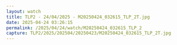```yaml
---
layout: watch
title: TLP2 - 24/04/2025 - M20250424_032615_TLP_2T.jpg
date: 2025-04-24 03:26:15
permalink: /2025/04/24/watch/M20250424_032615_TLP_2
capture: TLP2/2025/202504/20250423/M20250424_032615_TLP_2T.jpg
---
```

